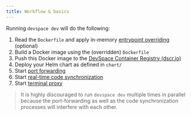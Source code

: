 ```yaml
---
title: Workflow & basics
---
```


Running `devspace dev` will do the following:
1. Read the `Dockerfile` and apply in-memory [entrypoint overriding](/docs/cli/development/entrypoint-overrides) (optional)
2. Build a Docker image using the (overridden) `Dockerfile`
3. Push this Docker image to the [DevSpace Container Registry (dscr.io)](/docs/cloud/images/dscr-io)
4. Deploy your Helm chart as defined in `chart/`
5. Start [port forwarding](/docs/cli/development/port-forwarding)
6. Start [real-time code synchronization](/docs/cli/development/synchronization)
7. Start [terminal proxy](/docs/cli/development/terminal)

> It is highly discouraged to run `devspace dev` multiple times in parallel because the port-forwarding as well as the code synchronization processes will interfere with each other.
